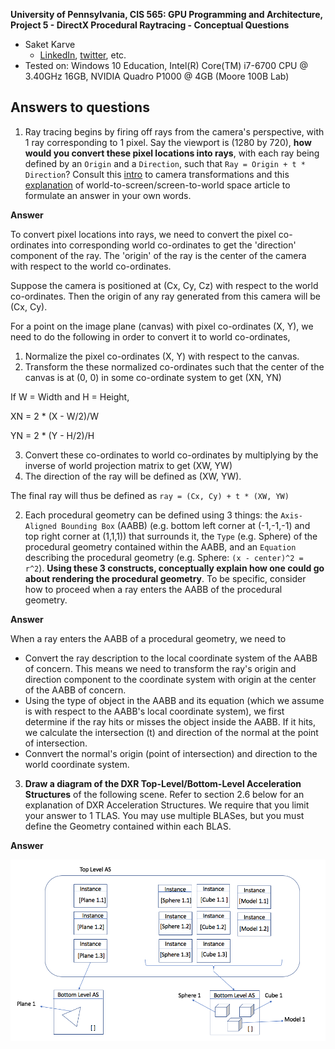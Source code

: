 **University of Pennsylvania, CIS 565: GPU Programming and Architecture,
Project 5 - DirectX Procedural Raytracing - Conceptual Questions**

* Saket Karve
  * [LinkedIn](https://www.linkedin.com/in/saket-karve-43930511b/), [twitter](), etc.
* Tested on:  Windows 10 Education, Intel(R) Core(TM) i7-6700 CPU @ 3.40GHz 16GB, NVIDIA Quadro P1000 @ 4GB (Moore 100B Lab)

## Answers to questions

1. Ray tracing begins by firing off rays from the camera's perspective, with 1 ray corresponding to 1 pixel. Say the viewport is (1280 by 720), **how would you convert these pixel locations into rays**, with each ray being defined by an `Origin` and a `Direction`, such that `Ray = Origin + t * Direction`? Consult this [intro](https://www.scratchapixel.com/lessons/3d-basic-rendering/computing-pixel-coordinates-of-3d-point/mathematics-computing-2d-coordinates-of-3d-points) to camera transformations and this [explanation](http://webglfactory.blogspot.com/2011/05/how-to-convert-world-to-screen.html) of world-to-screen/screen-to-world space article to formulate an answer in your own words.

**Answer**

To convert pixel locations into rays, we need to convert the pixel co-ordinates into corresponding world co-ordinates to get the 'direction' component of the ray. The 'origin' of the ray is the center of the camera with respect to the world co-ordinates.

Suppose the camera is positioned at (Cx, Cy, Cz) with respect to the world co-ordinates. Then the origin of any ray generated from this camera will be (Cx, Cy).

For a point on the image plane (canvas) with pixel co-ordinates (X, Y), we need to do the following in order to convert it to world co-ordinates,
1. Normalize the pixel co-ordinates (X, Y) with respect to the canvas.
2. Transform the these normalized co-ordinates such that the center of the canvas is at (0, 0) in some co-ordinate system to get (XN, YN)

If W = Width and H = Height,

XN = 2 * (X - W/2)/W

YN = 2 * (Y - H/2)/H

3. Convert these co-ordinates to world co-ordinates by multiplying by the inverse of world projection matrix to get (XW, YW)
4. The direction of the ray will be defined as (XW, YW).

The final ray will thus be defined as ```ray = (Cx, Cy) + t * (XW, YW)```

2. Each procedural geometry can be defined using 3 things: the `Axis-Aligned Bounding Box` (AABB) (e.g. bottom left corner at (-1,-1,-1) and top right corner at (1,1,1)) that surrounds it, the `Type` (e.g. Sphere) of the procedural geometry contained within the AABB, and an `Equation` describing the procedural geometry (e.g. Sphere: `(x - center)^2 = r^2`). **Using these 3 constructs, conceptually explain how one could go about rendering the procedural geometry**. To be specific, consider how to proceed when a ray enters the AABB of the procedural geometry.

**Answer**

When a ray enters the AABB of a procedural geometry, we need to

- Convert the ray description to the local coordinate system of the AABB of concern. This means we need to transform the ray's origin and direction component to the coordinate system with origin at the center of the AABB of concern.
- Using the type of object in the AABB and its equation (which we assume is with respect to the AABB's local coordinate system), we first determine if the ray hits or misses the object inside the AABB. If it hits, we calculate the intersection (t) and direction of the normal at the point of intersection.
- Connvert the normal's origin (point of intersection) and direction to the world coordinate system.


3. **Draw a diagram of the DXR Top-Level/Bottom-Level Acceleration Structures** of the following scene. Refer to section 2.6 below for an explanation of DXR Acceleration Structures. We require that you limit your answer to 1 TLAS. You may use multiple BLASes, but you must define the Geometry contained within each BLAS.

**Answer**

![](images/Q31.PNG)
